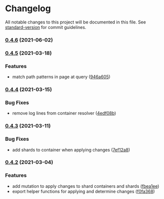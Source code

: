 # Changelog

All notable changes to this project will be documented in this file. See [standard-version](https://github.com/conventional-changelog/standard-version) for commit guidelines.

### [0.4.6](https://github.com/shattercms/shards-module/compare/v0.4.5...v0.4.6) (2021-06-02)

### [0.4.5](https://github.com/shattercms/shards-module/compare/v0.4.4...v0.4.5) (2021-03-18)


### Features

* match path patterns in page at query ([946a605](https://github.com/shattercms/shards-module/commit/946a6053da132a9b48d8545d1d805ba1759dd217))

### [0.4.4](https://github.com/shattercms/shards-module/compare/v0.4.3...v0.4.4) (2021-03-15)


### Bug Fixes

* remove log lines from container resolver ([4edf08b](https://github.com/shattercms/shards-module/commit/4edf08b0dd259d40ef4abf00ee44cfe100f39f5c))

### [0.4.3](https://github.com/shattercms/shards-module/compare/v0.4.2...v0.4.3) (2021-03-11)


### Bug Fixes

* add shards to container when applying changes ([7ef12a8](https://github.com/shattercms/shards-module/commit/7ef12a8b85360c0360fafa4159ca744816f46508))

### [0.4.2](https://github.com/shattercms/shards-module/compare/v0.4.1...v0.4.2) (2021-03-04)


### Features

* add mutation to apply changes to shard containers and shards ([fbea1ee](https://github.com/shattercms/shards-module/commit/fbea1ee1e3cfb68ebf7b7b4eb41adce34c4f42a7))
* export helper functions for applying and determine changes ([f0fa368](https://github.com/shattercms/shards-module/commit/f0fa368b8f838c9b8767ba131628833d369fcefb))
